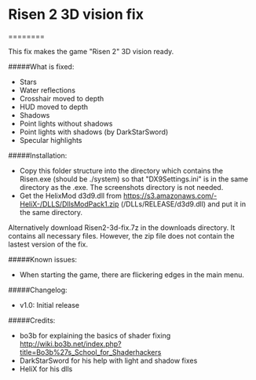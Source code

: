 # Risen 2 3D vision fix
========

This fix makes the game "Risen 2" 3D vision ready.

#####What is fixed:
- Stars
- Water reflections
- Crosshair moved to depth
- HUD moved to depth
- Shadows
- Point lights without shadows
- Point lights with shadows (by DarkStarSword)
- Specular highlights

#####Installation:
- Copy this folder structure into the directory which contains the Risen.exe (should be ./system) so that "DX9Settings.ini" is in the same directory as the .exe. The screenshots directory is not needed.
- Get the HelixMod d3d9.dll from https://s3.amazonaws.com/-HeliX-/DLLS/DllsModPack1.zip (/DLLs/RELEASE/d3d9.dll) and put it in the same directory.

Alternatively download Risen2-3d-fix.7z in the downloads directory. It contains all necessary files.
However, the zip file does not contain the lastest version of the fix.

#####Known issues:
- When starting the game, there are flickering edges in the main menu.

#####Changelog:
- v1.0: Initial release

#####Credits:
- bo3b for explaining the basics of shader fixing
  http://wiki.bo3b.net/index.php?title=Bo3b%27s_School_for_Shaderhackers
- DarkStarSword for his help with light and shadow fixes
- HeliX for his dlls
